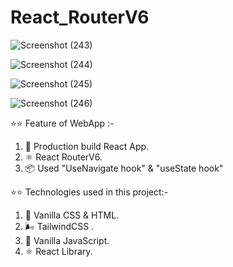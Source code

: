 # React_RouterV6

![Screenshot (243)](https://github.com/harshsinghmumbai/React_RouterV6/assets/145204222/54ff2e54-c116-4695-8718-6377fd04f26e)

 ![Screenshot (244)](https://github.com/harshsinghmumbai/React_RouterV6/assets/145204222/e0d96b49-68d1-4ec6-a913-ede654e16baf)

![Screenshot (245)](https://github.com/harshsinghmumbai/React_RouterV6/assets/145204222/7ee3ce2e-ae30-472b-9aa8-6cd0509dd92e)

![Screenshot (246)](https://github.com/harshsinghmumbai/React_RouterV6/assets/145204222/08bdd776-f301-4366-8c80-cb67d5d1b6e6)

 
⭐⭐ Feature of WebApp :-
1. 🚀 Production build React App.
2. ⚛️ React RouterV6.
3. 📦 Used "UseNavigate hook" & "useState hook"
 
⭐⭐ Technologies used in this project:-
1. 🍦 Vanilla CSS & HTML.
2. 🌬️ TailwindCSS .
3. 🤖 Vanilla JavaScript.
4. ⚛️ React Library.
